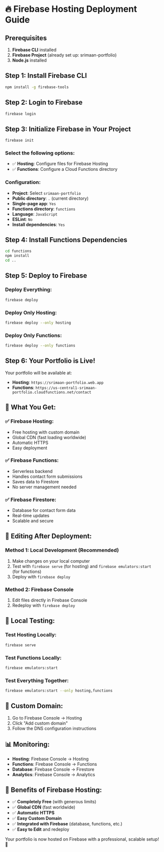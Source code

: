 # 🔥 Firebase Hosting Deployment Guide

## Prerequisites

1. **Firebase CLI** installed
2. **Firebase Project** (already set up: srimaan-portfolio)
3. **Node.js** installed

## Step 1: Install Firebase CLI

```bash
npm install -g firebase-tools
```

## Step 2: Login to Firebase

```bash
firebase login
```

## Step 3: Initialize Firebase in Your Project

```bash
firebase init
```

### Select the following options:
- ✅ **Hosting**: Configure files for Firebase Hosting
- ✅ **Functions**: Configure a Cloud Functions directory

### Configuration:
- **Project**: Select `srimaan-portfolio`
- **Public directory**: `.` (current directory)
- **Single-page app**: `Yes`
- **Functions directory**: `functions`
- **Language**: `JavaScript`
- **ESLint**: `No`
- **Install dependencies**: `Yes`

## Step 4: Install Functions Dependencies

```bash
cd functions
npm install
cd ..
```

## Step 5: Deploy to Firebase

### Deploy Everything:
```bash
firebase deploy
```

### Deploy Only Hosting:
```bash
firebase deploy --only hosting
```

### Deploy Only Functions:
```bash
firebase deploy --only functions
```

## Step 6: Your Portfolio is Live!

Your portfolio will be available at:
- **Hosting**: `https://srimaan-portfolio.web.app`
- **Functions**: `https://us-central1-srimaan-portfolio.cloudfunctions.net/contact`

## 🎯 **What You Get:**

### ✅ **Firebase Hosting:**
- Free hosting with custom domain
- Global CDN (fast loading worldwide)
- Automatic HTTPS
- Easy deployment

### ✅ **Firebase Functions:**
- Serverless backend
- Handles contact form submissions
- Saves data to Firestore
- No server management needed

### ✅ **Firebase Firestore:**
- Database for contact form data
- Real-time updates
- Scalable and secure

## 📝 **Editing After Deployment:**

### **Method 1: Local Development (Recommended)**
1. Make changes on your local computer
2. Test with `firebase serve` (for hosting) and `firebase emulators:start` (for functions)
3. Deploy with `firebase deploy`

### **Method 2: Firebase Console**
1. Edit files directly in Firebase Console
2. Redeploy with `firebase deploy`

## 🔧 **Local Testing:**

### Test Hosting Locally:
```bash
firebase serve
```

### Test Functions Locally:
```bash
firebase emulators:start
```

### Test Everything Together:
```bash
firebase emulators:start --only hosting,functions
```

## 🚀 **Custom Domain:**

1. Go to Firebase Console → Hosting
2. Click "Add custom domain"
3. Follow the DNS configuration instructions

## 📊 **Monitoring:**

- **Hosting**: Firebase Console → Hosting
- **Functions**: Firebase Console → Functions
- **Database**: Firebase Console → Firestore
- **Analytics**: Firebase Console → Analytics

## 🎉 **Benefits of Firebase Hosting:**

- ✅ **Completely Free** (with generous limits)
- ✅ **Global CDN** (fast worldwide)
- ✅ **Automatic HTTPS**
- ✅ **Easy Custom Domain**
- ✅ **Integrated with Firebase** (database, functions, etc.)
- ✅ **Easy to Edit** and redeploy

Your portfolio is now hosted on Firebase with a professional, scalable setup! 🚀
